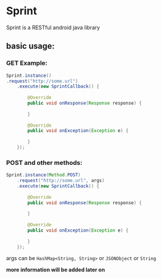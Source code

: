 # Sprint
Sprint is a RESTful android java library

## basic usage:

### GET Example:

```java
Sprint.instance()
.request("http://some.url")
    .execute(new SprintCallback() {
        
        @Override
        public void onResponse(Response response) {
        
        }
        
        @Override
        public void onException(Exception e) {
        
        }
    });
```

### POST and other methods:

```java
Sprint.instance(Method.POST)
    .request("http://some.url", args)
    .execute(new SprintCallback() {
        
        @Override
        public void onResponse(Response response) {
        
        }
        
        @Override
        public void onException(Exception e) {
        
        }
    });
```
args can be `HashMap<String, String>` or `JSONObject` or `String`

__more information will be added later on__
